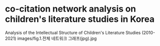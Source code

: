 # co-citation network analysis on children's literature studies in Korea 
Analysis of the Intellectual Structure of Children's Literature Studies (2010-2021)
images/fig.1.전체 네트워크 그래프(jpg).jpg
